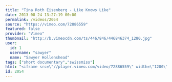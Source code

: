 ```yaml
---
title: "Tina Roth Eisenberg - Like Knows Like"
date: 2013-08-24 13:27:19 00:00
permalink: /videos/2054
source: "https://vimeo.com/72886559"
featured: false
provider: "Vimeo"
thumbnail: "http://b.vimeocdn.com/ts/446/846/446846374_1280.jpg"
user:
  id: 1
  username: "sawyer"
  name: "Sawyer Hollenshead"
tags: ["short documentary","swissmiss"]
html: "<iframe src=\"//player.vimeo.com/video/72886559\" width=\"1280\" height=\"720\" frameborder=\"0\" webkitallowfullscreen mozallowfullscreen allowfullscreen></iframe>"
id: 2054
---
```


